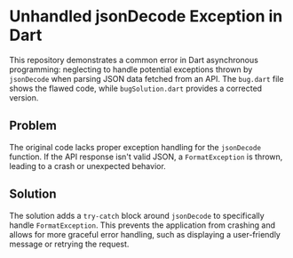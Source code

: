 # Unhandled jsonDecode Exception in Dart

This repository demonstrates a common error in Dart asynchronous programming: neglecting to handle potential exceptions thrown by `jsonDecode` when parsing JSON data fetched from an API.  The `bug.dart` file shows the flawed code, while `bugSolution.dart` provides a corrected version.

## Problem

The original code lacks proper exception handling for the `jsonDecode` function. If the API response isn't valid JSON, a `FormatException` is thrown, leading to a crash or unexpected behavior. 

## Solution

The solution adds a `try-catch` block around `jsonDecode` to specifically handle `FormatException`.  This prevents the application from crashing and allows for more graceful error handling, such as displaying a user-friendly message or retrying the request.